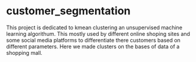 # customer_segmentation
This project is dedicated to kmean clustering an unsupervised machine learning algorithum. This mostly used by different online shoping sites and some social media platforms to differentiate there customers based on different parameters. Here we made clusters on the bases of data of a shopping mall.
